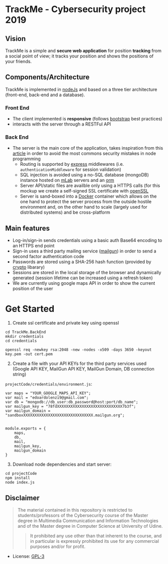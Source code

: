 # TrackMe - Cybersecurity project 2019

## Vision

TrackMe is a simple and **secure web application** for position **tracking** from a social point of view;
it tracks your position and shows the positions of your friends.

 
## Components/Architecture

TrackMe is implemented in [nodeJs](https://nodejs.org/it/) and based on a three tier architecture 
(front-end, back-end and a database).


### Front End

* The client implemented is **responsive** (follows [bootstrap](https://getbootstrap.com/) best practices)
* interacts with the server through a RESTFul API


### Back End

* The server is the main core of the application, takes inspiration from this [article](https://medium.com/@nodepractices/were-under-attack-23-node-js-security-best-practices-e33c146cb87d) in order to avoid the most commons security mistakes in node programming
	* Routing is supported by [express](https://expressjs.com/it/) middlewares (i.e. `authenticationMiddleware` for session validation)
	* SQL injection is avoided using a no-SQL database (mongoDB) instance hosted on [mLab](https://mlab.com/home) servers and an [orm](https://www.npmjs.com/package/orm)
	* Server API/static files are availble only using a HTTPS calls (for this mockup we create a self-signed SSL certificate with [openSSL](https://www.openssl.org/)
	* Server is sand-boxed into a [Docker](https://www.docker.com/) container which allows on the one hand to protect the server process from the outside hostile environment and, on the other hand to scale (largely used for distributed systems) and be cross-platform


## Main features 

* Log-in/sign-in sends credentials using a basic auth Base64 encoding to an HTTPS end point
* Sign-in uses a third party mailing service ([mailgun](https://www.mailgun.com/)) in order 
to send a second factor authentication code
* Passwords are stored using a SHA-256 hash function (provided by [crypto](https://nodejs.org/api/crypto.html) libarary)
* Sessions are stored in the local storage of the browser and dynamically generated (session lifetime can be increased using a refresh token)
* We are currently using google maps API in order to show the current position of the user


# Get Started 

1. Create ssl certificate and private key using openssl

```
cd TrackMe.BackEnd
mkdir credentials
cd credentials

openssl req -newkey rsa:2048 -new -nodes -x509 -days 3650 -keyout key.pem -out cert.pem
```


2. Create a file with your API KEYs for the third party services used (Google API KEY, MailGun API KEY, MailGun Domain, DB connection string)

`projectCode/credentials/environment.js`:
```
var maps = "YOUR_GOOGLE_MAPS_API_KEY";
var mail = "edoardolenzi9@gmail.com";
var db = "mongodb://db_user:db_password@host:port/db_name";
var mailgun_key = "78fdXXXXXXXXXXXXXXXXXXXXXXXXXXXXX7b3f";
var mailgun_domain = "sandboxXXXXXXXXXXXXXXXXXXXXXXXXXXXXXXX.mailgun.org";


module.exports = {
    maps,
    db,
    mail,
    mailgun_key,
    mailgun_domain
}

```


3. Download node dependencies and start server:

```
cd projectCode
npm install
node index.js
```


## Disclaimer

> The material contained in this repository is restricted to students/professors of the Cybersecurity course of the Master degree in Multimedia
Communication and Information Technologies and of the Master degree in Computer Science at University of Udine.
>> It prohibited any use other than that inherent to the course, and in particular is expressly prohibited its use for any commercial purposes and/or for profit.

* License: [GPL-3](https://it.wikipedia.org/wiki/GNU_General_Public_License)